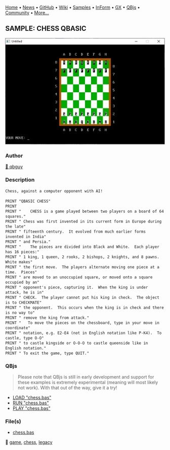 [Home](https://qb64.com) • [News](../../news.md) • [GitHub](https://github.com/QB64Official/qb64) • [Wiki](https://github.com/QB64Official/qb64/wiki) • [Samples](../../samples.md) • [InForm](../../inform.md) • [GX](../../gx.md) • [QBjs](../../qbjs.md) • [Community](../../community.md) • [More...](../../more.md)

## SAMPLE: CHESS QBASIC

![screenshot.png](img/screenshot.png)

### Author

[🐝 qbguy](../qbguy.md) 

### Description

```text
Chess, against a computer opponent with AI!

PRINT "QBASIC CHESS"
PRINT
PRINT "    CHESS is a game played between two players on a board of 64 squares."
PRINT " Chess was first invented in its current form in Europe during the late"
PRINT " fifteenth century.  It evolved from much earlier forms invented in India"
PRINT " and Persia."
PRINT "    The pieces are divided into Black and White.  Each player has 16 pieces:"
PRINT " 1 king, 1 queen, 2 rooks, 2 bishops, 2 knights, and 8 pawns.  White makes"
PRINT " the first move.  The players alternate moving one piece at a time.  Pieces"
PRINT " are moved to an unoccupied square, or moved onto a square occupied by an"
PRINT " opponent's piece, capturing it.  When the king is under attack, he is in"
PRINT " CHECK.  The player cannot put his king in check.  The object is to CHECKMATE"
PRINT " the opponent.  This occurs when the king is in check and there is no way to"
PRINT " remove the king from attack."
PRINT "   To move the pieces on the chessboard, type in your move in coordinate"
PRINT " notation, e.g. E2-E4 (not in English notation like P-K4).  To castle, type O-O"
PRINT " to castle kingside or O-O-O to castle queenside like in English notation."
PRINT " To exit the game, type QUIT."
```

### QBjs

> Please note that QBjs is still in early development and support for these examples is extremely experimental (meaning will most likely not work). With that out of the way, give it a try!

* [LOAD "chess.bas"](https://v6p9d9t4.ssl.hwcdn.net/html/6029471/index.html?src=https://qb64.com/samples/chess-qbasic/src/chess.bas)
* [RUN "chess.bas"](https://v6p9d9t4.ssl.hwcdn.net/html/6029471/index.html?mode=auto&src=https://qb64.com/samples/chess-qbasic/src/chess.bas)
* [PLAY "chess.bas"](https://v6p9d9t4.ssl.hwcdn.net/html/6029471/index.html?mode=play&src=https://qb64.com/samples/chess-qbasic/src/chess.bas)

### File(s)

* [chess.bas](src/chess.bas)

🔗 [game](../game.md), [chess](../chess.md), [legacy](../legacy.md)
